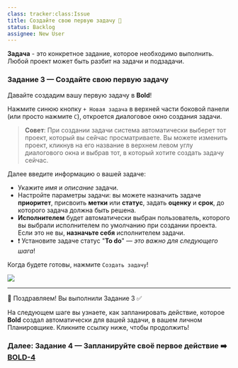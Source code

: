 ```yaml
---
class: tracker:class:Issue
title: Создайте свою первую задачу 📝
status: Backlog
assignee: New User
---
```

**Задача** - это конкретное задание, которое необходимо выполнить. Любой проект может быть разбит на задачи и подзадачи.

### Задание 3 — Создайте свою первую задачу

Давайте создадим вашу первую задачу в **Bold**!

Нажмите синюю кнопку `+ Новая задача` в верхней части боковой панели (или просто нажмите `C`), откроется диалоговое окно создания задачи. 

> **Совет**: При создании задачи система автоматически выберет тот проект, который вы сейчас просматриваете. Вы можете изменить проект, кликнув на его название в верхнем левом углу диалогового окна и выбрав тот, в который хотите создать задачу сейчас.

Далее введите информацию о вашей задаче:

- Укажите *имя* и *описание* задачи.
- Настройте параметры задачи: вы можете назначить задаче **приоритет**, присвоить **метки** или **статус**, задать **оценку** и **срок**, до которого задача должна быть решена.
- **Исполнителем** будет автоматически выбран пользователь, которого вы выбрали исполнителем по умолчанию при создании проекта. Если это не вы, **назначьте себя** исполнителем задачи.
- ❗ Установите задаче статус "**To do**" — *это важно для следующего шага*!

Когда будете готовы, нажмите `Создать задачу`!

![](../files/onboarding-create-issue.gif)

---

🎉 Поздравляем! Вы выполнили Задание 3 ✅

На следующем шаге вы узнаете, как запланировать действие, которое **Bold** создал автоматически для вашей задачи, в вашем личном Планировщике. Кликните ссылку ниже, чтобы продолжить!

### Далее: Задание 4 — Запланируйте своё первое действие ➡️ [BOLD-4](./4.%20Первое%20действие.md)
